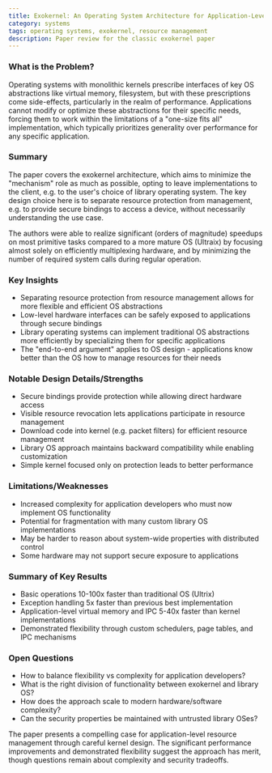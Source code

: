 ```yaml
---
title: Exokernel: An Operating System Architecture for Application-Level Resource Management
category: systems
tags: operating systems, exokernel, resource management
description: Paper review for the classic exokernel paper
---
```


### What is the Problem?

Operating systems with monolithic kernels prescribe interfaces of key OS abstractions like virtual memory, filesystem, but with these prescriptions come side-effects, particularly in the realm of performance. Applications cannot modify or optimize these abstractions for their specific needs, forcing them to work within the limitations of a "one-size fits all" implementation, which typically prioritizes generality over performance for any specific application.

### Summary 

The paper covers the exokernel architecture, which aims to minimize the "mechanism" role as much as possible, opting to leave implementations to the client, e.g. to the user's choice of library operating system. The key design choice here is to separate resource protection from management, e.g. to provide secure bindings to access a device, without necessarily understanding the use case.

The authors were able to realize significant (orders of magnitude) speedups on most primitive tasks compared to a more mature OS (Ultraix) by focusing almost solely on efficiently multiplexing hardware, and by minimizing the number of required system calls during regular operation.

### Key Insights

- Separating resource protection from resource management allows for more flexible and efficient OS abstractions
- Low-level hardware interfaces can be safely exposed to applications through secure bindings
- Library operating systems can implement traditional OS abstractions more efficiently by specializing them for specific applications
- The "end-to-end argument" applies to OS design - applications know better than the OS how to manage resources for their needs

### Notable Design Details/Strengths 

- Secure bindings provide protection while allowing direct hardware access
- Visible resource revocation lets applications participate in resource management
- Download code into kernel (e.g. packet filters) for efficient resource management
- Library OS approach maintains backward compatibility while enabling customization
- Simple kernel focused only on protection leads to better performance

### Limitations/Weaknesses 

- Increased complexity for application developers who must now implement OS functionality
- Potential for fragmentation with many custom library OS implementations
- May be harder to reason about system-wide properties with distributed control
- Some hardware may not support secure exposure to applications

### Summary of Key Results

- Basic operations 10-100x faster than traditional OS (Ultrix)
- Exception handling 5x faster than previous best implementation
- Application-level virtual memory and IPC 5-40x faster than kernel implementations
- Demonstrated flexibility through custom schedulers, page tables, and IPC mechanisms

### Open Questions

- How to balance flexibility vs complexity for application developers?
- What is the right division of functionality between exokernel and library OS?
- How does the approach scale to modern hardware/software complexity?
- Can the security properties be maintained with untrusted library OSes?

The paper presents a compelling case for application-level resource management through careful kernel design. The significant performance improvements and demonstrated flexibility suggest the approach has merit, though questions remain about complexity and security tradeoffs.